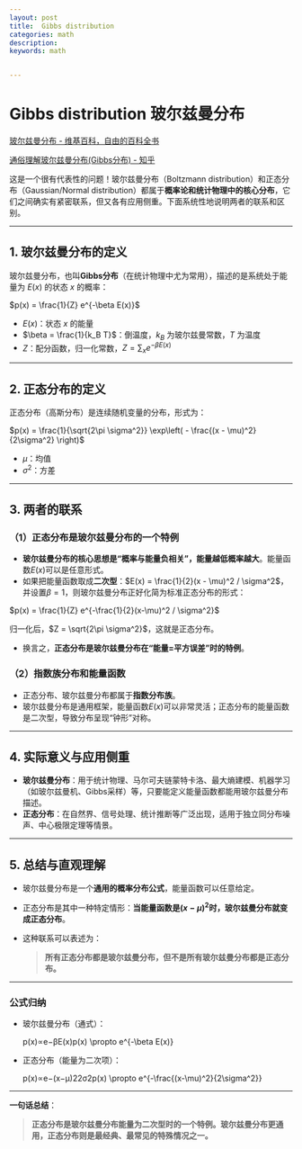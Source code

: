 ```yaml
---
layout: post
title:  Gibbs distribution
categories: math
description: 
keywords: math


---
```




# Gibbs distribution 玻尔兹曼分布



[玻尔兹曼分布 - 维基百科，自由的百科全书](https://zh.wikipedia.org/wiki/玻尔兹曼分布)

[通俗理解玻尔兹曼分布(Gibbs分布) - 知乎](https://zhuanlan.zhihu.com/p/616165253)

这是一个很有代表性的问题！玻尔兹曼分布（Boltzmann distribution）和正态分布（Gaussian/Normal distribution）都属于**概率论和统计物理中的核心分布**，它们之间确实有紧密联系，但又各有应用侧重。下面系统性地说明两者的联系和区别。

------

## 1. **玻尔兹曼分布的定义**

玻尔兹曼分布，也叫**Gibbs分布**（在统计物理中尤为常用），描述的是系统处于能量为 $E(x)$ 的状态 $x$ 的概率：

$p(x) = \frac{1}{Z} e^{-\beta E(x)}$

- $E(x)$：状态 $x$ 的能量
- $\beta = \frac{1}{k_B T}$：倒温度，$k_B$ 为玻尔兹曼常数，$T$ 为温度
- $Z$：配分函数，归一化常数，$Z = \sum_x e^{-\beta E(x)}$

------

## 2. **正态分布的定义**

正态分布（高斯分布）是连续随机变量的分布，形式为：

$p(x) = \frac{1}{\sqrt{2\pi \sigma^2}} \exp\left( - \frac{(x - \mu)^2}{2\sigma^2} \right)$

- $\mu$：均值
- $\sigma^2$：方差

------

## 3. **两者的联系**

### **（1）正态分布是玻尔兹曼分布的一个特例**

- **玻尔兹曼分布的核心思想是“概率与能量负相关”，能量越低概率越大**。能量函数$E(x)$可以是任意形式。
- 如果把能量函数取成**二次型**：$E(x) = \frac{1}{2}(x - \mu)^2 / \sigma^2$，并设置$\beta=1$，则玻尔兹曼分布正好化简为标准正态分布的形式：

$p(x) = \frac{1}{Z} e^{-\frac{1}{2}(x-\mu)^2 / \sigma^2}$

归一化后，$Z = \sqrt{2\pi \sigma^2}$，这就是正态分布。

- 换言之，**正态分布是玻尔兹曼分布在“能量=平方误差”时的特例**。

### **（2）指数族分布和能量函数**

- 正态分布、玻尔兹曼分布都属于**指数分布族**。
- 玻尔兹曼分布是通用框架，能量函数$E(x)$可以非常灵活；正态分布的能量函数是二次型，导致分布呈现“钟形”对称。

------

## 4. **实际意义与应用侧重**

- **玻尔兹曼分布**：用于统计物理、马尔可夫链蒙特卡洛、最大熵建模、机器学习（如玻尔兹曼机、Gibbs采样）等，只要能定义能量函数都能用玻尔兹曼分布描述。
- **正态分布**：在自然界、信号处理、统计推断等广泛出现，适用于独立同分布噪声、中心极限定理等情景。

------

## 5. **总结与直观理解**

- 玻尔兹曼分布是一个**通用的概率分布公式**，能量函数可以任意给定。

- 正态分布是其中一种特定情形：**当能量函数是$(x-\mu)^2$时，玻尔兹曼分布就变成正态分布**。

- 这种联系可以表述为：

  > **所有正态分布都是玻尔兹曼分布，但不是所有玻尔兹曼分布都是正态分布。**

------

### **公式归纳**

- 玻尔兹曼分布（通式）：

  p(x)∝e−βE(x)p(x) \propto e^{-\beta E(x)}

- 正态分布（能量为二次项）：

  p(x)∝e−(x−μ)22σ2p(x) \propto e^{-\frac{(x-\mu)^2}{2\sigma^2}}

------

**一句话总结**：

> **正态分布是玻尔兹曼分布能量为二次型时的一个特例。玻尔兹曼分布更通用，正态分布则是最经典、最常见的特殊情况之一。**

